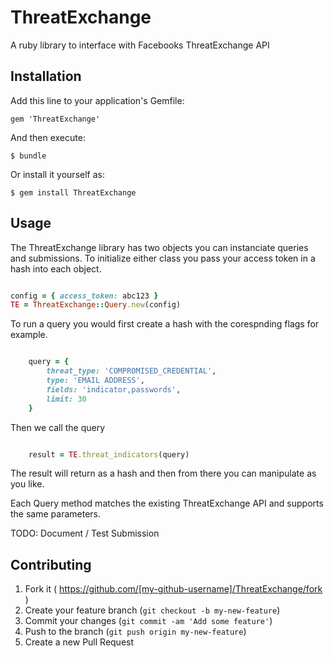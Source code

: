 # ThreatExchange

A ruby library to interface with Facebooks ThreatExchange API

## Installation

Add this line to your application's Gemfile:

    gem 'ThreatExchange'

And then execute:

    $ bundle

Or install it yourself as:

    $ gem install ThreatExchange

## Usage

The ThreatExchange library has two objects you can instanciate queries and
submissions. To initialize either class you pass your access token in a hash into each object.

```ruby

config = { access_token: abc123 }
TE = ThreatExchange::Query.new(config)

```

To run a query you would first create a hash with the corespnding flags for example.
```ruby

    query = { 
    	threat_type: 'COMPROMISED_CREDENTIAL',
	    type: 'EMAIL ADDRESS',
	    fields: 'indicator,passwords',
	    limit: 30
    }
```

Then we call the query 
```ruby

    result = TE.threat_indicators(query)
```

The result will return as a hash and then from there you can manipulate as you like.

Each Query method matches the existing ThreatExchange API and supports the same parameters. 



TODO: Document / Test Submission


## Contributing

1. Fork it ( https://github.com/[my-github-username]/ThreatExchange/fork )
2. Create your feature branch (`git checkout -b my-new-feature`)
3. Commit your changes (`git commit -am 'Add some feature'`)
4. Push to the branch (`git push origin my-new-feature`)
5. Create a new Pull Request
